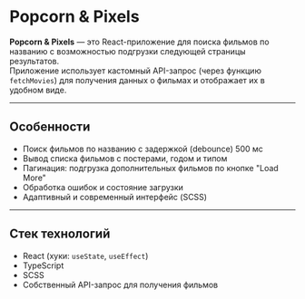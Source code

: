 # Popcorn & Pixels

**Popcorn & Pixels** — это React-приложение для поиска фильмов по названию с возможностью подгрузки следующей страницы результатов.  
Приложение использует кастомный API-запрос (через функцию `fetchMovies`) для получения данных о фильмах и отображает их в удобном виде.

---

## Особенности

- Поиск фильмов по названию с задержкой (debounce) 500 мс  
- Вывод списка фильмов с постерами, годом и типом  
- Пагинация: подгрузка дополнительных фильмов по кнопке "Load More"  
- Обработка ошибок и состояние загрузки  
- Адаптивный и современный интерфейс (SCSS)  

---

## Стек технологий

- React (хуки: `useState`, `useEffect`)  
- TypeScript  
- SCSS  
- Собственный API-запрос для получения фильмов  


